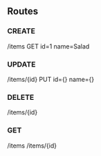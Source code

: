 ## Routes

### CREATE 
/items GET id=1 name=Salad

### UPDATE
/items/{id} PUT id={} name={}

### DELETE 
/items/{id} 

### GET 
/items 
/items/{id}
